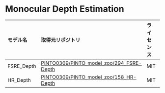 # Monocular Depth Estimation
| モデル名 | 取得元リポジトリ | ライセンス | 備考 |
| :--- | :--- | :--- | :--- |
| FSRE_Depth | [PINTO0309/PINTO_model_zoo/294_FSRE-Depth](https://github.com/PINTO0309/PINTO_model_zoo/tree/main/294_FSRE-Depth) | MIT | - |
| HR_Depth | [PINTO0309/PINTO_model_zoo/158_HR-Depth](https://github.com/PINTO0309/PINTO_model_zoo/tree/main/158_HR-Depth) | MIT | - |
